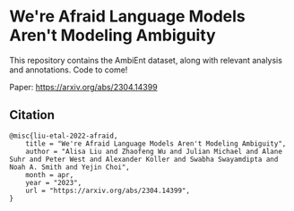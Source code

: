# We're Afraid Language Models Aren't Modeling Ambiguity

This repository contains the AmbiEnt dataset, along with relevant analysis and annotations. Code to come!

Paper: https://arxiv.org/abs/2304.14399

## Citation

```
@misc{liu-etal-2022-afraid,
    title = "We're Afraid Language Models Aren't Modeling Ambiguity",
    author = "Alisa Liu and Zhaofeng Wu and Julian Michael and Alane Suhr and Peter West and Alexander Koller and Swabha Swayamdipta and Noah A. Smith and Yejin Choi",
    month = apr,
    year = "2023",
    url = "https://arxiv.org/abs/2304.14399",
}
```